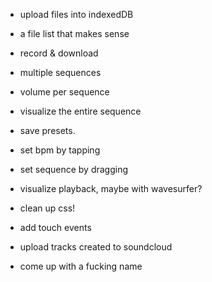 * upload files into indexedDB
* a file list that makes sense

* record & download
* multiple sequences
* volume per sequence
* visualize the entire sequence
* save presets.
* set bpm by tapping
* set sequence by dragging

* visualize playback, maybe with wavesurfer?

* clean up css!
* add touch events
* upload tracks created to soundcloud
* come up with a fucking name

